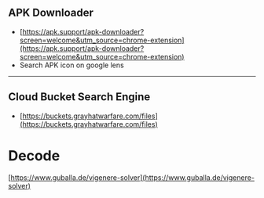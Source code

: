 ## APK Downloader

* [https://apk.support/apk-downloader?screen=welcome&utm_source=chrome-extension](https://apk.support/apk-downloader?screen=welcome&utm_source=chrome-extension)
* Search APK icon on google lens


-------

## Cloud Bucket Search Engine

* [https://buckets.grayhatwarfare.com/files](https://buckets.grayhatwarfare.com/files)

# Decode

[https://www.guballa.de/vigenere-solver](https://www.guballa.de/vigenere-solver)
